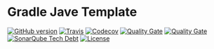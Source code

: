  # Gradle Jave Template

[![GitHub version](https://img.shields.io/github/tag/ReneNeubert/gradle-java-template.svg)](https://github.com/ReneNeubert/gradle-java-template)
[![Travis](https://img.shields.io/travis/ReneNeubert/gradle-java-template.svg)](https://travis-ci.org/ReneNeubert/gradle-java-template)
[![Codecov](https://img.shields.io/codecov/c/github/ReneNeubert/gradle-java-template.svg)](https://codecov.io/gh/ReneNeubert/gradle-java-template)
[![Quality Gate](https://sonar.aldeso.com/api/badges/gate?key=org.softcake.gradle-java-template:master)](https://sonar.aldeso.com/dashboard/index/org.softcake.gradle-java-template:master)
[![Quality Gate](https://sonar.aldeso.com/api/badges/measure?key=org.softcake.gradle-java-template:master&metric=bugs&blinking=true )](https://sonar.aldeso.com/dashboard/index/org.softcake.gradle-java-template:master)
[![SonarQube Tech Debt](https://img.shields.io/sonar/https/sonar.aldeso.com/org.softcake.gradle-java-template:master/tech_debt.svg)](https://sonar.aldeso.com/dashboard/index/org.softcake.gradle-java-template:master)
[![License](https://img.shields.io/badge/License-Apache%202.0-blue.svg)](https://opensource.org/licenses/Apache-2.0)


